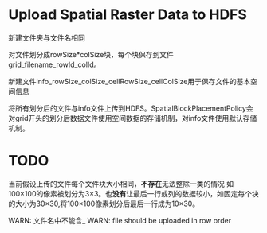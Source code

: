 

# Upload Spatial Raster Data to HDFS


新建文件夹与文件名相同

对文件划分成rowSize*colSize块，每个块保存到文件grid_filename_rowId_colId。

新建文件info_rowSize_colSize_cellRowSize_cellColSize用于保存文件的基本空间信息

将所有划分后的文件与info文件上传到HDFS。SpatialBlockPlacementPolicy会对grid开头的划分后数据文件使用空间数据的存储机制，对info文件使用默认存储机制。

# TODO

当前假设上传的文件每个文件块大小相同，**不存在**无法整除一类的情况  如100×100的像素被划分为3×3。也**没有**让最后一行或列的数据较小，如固定每个块的大小为30×30,将100×100像素划分后最后一行成为10×30。

WARN: 文件名中不能含_
WARN: file should be uploaded in row order
